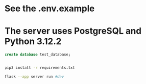 # See the .env.example
# The server uses PostgreSQL and Python 3.12.2

```sql
create database test_database;
```

```bash

pip3 install -r requirements.txt

flask --app server run #dev
```
